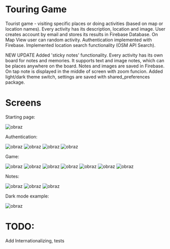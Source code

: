 # Touring Game
Tourist game - visiting specific places or doing activities (based on map or location names). Every activity has its description, location and image. User creates account by email and stores its results in Firebase Database. On Map View user can random activity. Authentication implemented with Firebase.
Implemented location search functionality (OSM API Search).

NEW UPDATE
Added 'sticky notes' functionality. Every activity has its own board for notes and memories. It supports text and image notes, which can be places anywhere on the board. Notes and images are saved in Firebase. On tap note is displayed in the middle of screen with zoom funcion.
Added light/dark theme switch, settings are saved with shared_preferences package.

# Screens

Starting page:

![obraz](https://github.com/mis177/touring-game/assets/56123042/4b13b906-6172-4fb0-a93a-5bc8c0936af4)




Authentication:

![obraz](https://github.com/mis177/touring-game/assets/56123042/13710feb-dece-46ec-a2b5-eb9939814b00)  ![obraz](https://github.com/mis177/touring-game/assets/56123042/361010aa-8d78-4b44-a085-6b8c6bcae18e) ![obraz](https://github.com/mis177/touring-game/assets/56123042/62241792-75cd-4c94-a377-3f95e19a9d66) ![obraz](https://github.com/mis177/touring-game/assets/56123042/362123f1-d07f-4fe7-8e43-39b853431b59) 




Game:

![obraz](https://github.com/mis177/touring-game/assets/56123042/a9edda5a-49fc-4c71-9779-cb963eb5f1bb) ![obraz](https://github.com/mis177/touring-game/assets/56123042/fad4f6b1-9dbc-4bcd-a479-37bd373681c4)  ![obraz](https://github.com/mis177/touring-game/assets/56123042/d2667a52-5a9e-439b-ab0e-7b3f26653926) ![obraz](https://github.com/mis177/touring-game/assets/56123042/94650f25-7b13-464b-8ba2-581e633a4700) ![obraz](https://github.com/mis177/touring-game/assets/56123042/ae57818d-e443-4d48-9ed7-bda4f2ab32a1)
 ![obraz](https://github.com/mis177/touring-game/assets/56123042/e4b2eee8-02ba-4a17-a997-d8e8eead4ca3) ![obraz](https://github.com/mis177/touring-game/assets/56123042/64e9486c-4861-4557-8c7c-6915e7800fd0)



Notes:

![obraz](https://github.com/mis177/touring-game/assets/56123042/172fbfe1-51be-4032-81ee-52d186d3bde9) ![obraz](https://github.com/mis177/touring-game/assets/56123042/f5405922-92ba-41c1-ad22-005afd7d6677) ![obraz](https://github.com/mis177/touring-game/assets/56123042/e8ae925f-9b0a-44f2-9af4-b0a9076d7513)


Dark mode example:

![obraz](https://github.com/mis177/touring-game/assets/56123042/df0919eb-e694-4c9a-ae50-4e2edafa30f1)






# TODO:
Add Internationalizing, tests


